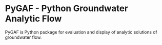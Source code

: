# PyGAF - Python Groundwater Analytic Flow

PyGAF is Python package for evaluation and display of analytic solutions of groundwater flow.
